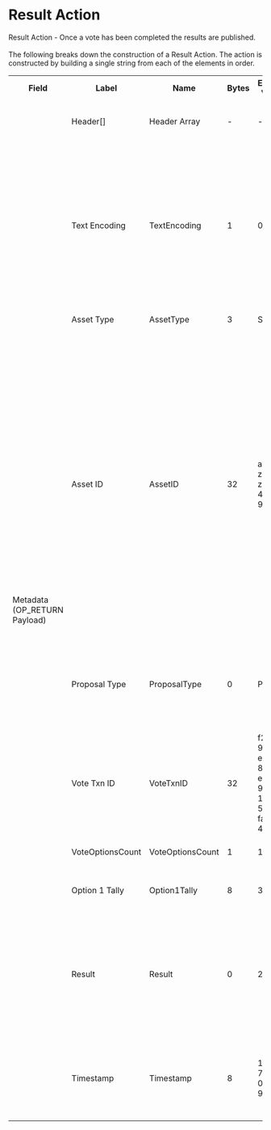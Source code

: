 
<html>
	<head>
		<link rel="stylesheet" href="css/style.css">
		<H1>Result Action</H1>
		<p>
		Result Action -  Once a vote has been completed the results are published.<br><br>
		The following breaks down the construction of a Result Action. The action is constructed by building a single string from each of the elements in order.
		</p>
	</head>
	<div class="ritz grid-container" dir="ltr">
		<body>
			<table class="waffle" cellspacing="0" cellpadding="0" table-layout=fixed width=100%>
				 <tr style='height:19px;'>
				    <th style="width:6%" class="s0">Field</th>
				   	<th style="width:9%" class="s1">Label</th>
				    <th style="width:9%" class="s1">Name</th>
				    <th style="width:2%" class="s1">Bytes</th>
				    <th style="width:29%" class="s1">Example Values</th>
				    <th style="width:26%" class="s1">Comments</th>
				    <th style="width:5%" class="s1">Data Type</th>
				    <th style="width:14%" class="s2">Amendment Restrictions</th>
				</tr>
				<tr>
					<td class="s5" rowspan="10">Metadata (OP_RETURN Payload)</td>
			    	<td class="g6">Header[]</td>
			    	<td class="g6">Header Array</td>
			    	<td class="g6">-</td>
			    	<td class="g6">-</td>
			    	<td class="g6">Common header data for all messages</td>
			    	<td class="g6">Header</td>
			    	<td class="g7"></td>
			    </tr>
					<tr>
			    	<td class="g10">Text Encoding</td>
			    	<td class="g10">TextEncoding</td>
			    	<td class="g10">1</td>
			    	<td class="g10" style="word-break:break-all">0</td>
			    	<td class="g10"> 0 = ASCII, 1 = UTF-8, 2 = UTF-16, 3 = Unicode.  Encoding applies to all 'text' data types. All 'string' types will always be encoded with ASCII.  Where string is selected, all fields will be ASCII.</td>
			    	<td class="g10">uint8</td>
			    	<td class="g11">Can be changed by Issuer or Operator at their discretion.</td>
				</tr>				<tr>
			    	<td class="g10">Asset Type</td>
			    	<td class="g10">AssetType</td>
			    	<td class="g10">3</td>
			    	<td class="g10" style="word-break:break-all">SHC</td>
			    	<td class="g10">eg. Share, Bond, Ticket</td>
			    	<td class="g10">string</td>
			    	<td class="g11"></td>
				</tr>				<tr>
			    	<td class="g10">Asset ID</td>
			    	<td class="g10">AssetID</td>
			    	<td class="g10">32</td>
			    	<td class="g10" style="word-break:break-all">apm2qsznhks23z8d83u41s8019hyri3i</td>
			    	<td class="g10">Randomly generated base58 string.  Each Asset ID should be unique.  However, a Asset ID is always linked to a Contract that is identified by the public address of the Contract wallet. The Asset Type can be the leading bytes - a convention - to make it easy to identify that it is a token by humans. If its a Contract vote then can be null.</td>
			    	<td class="g10">string</td>
			    	<td class="g11"></td>
				</tr>				<tr>
			    	<td class="g10">Proposal Type</td>
			    	<td class="g10">ProposalType</td>
			    	<td class="g10">0</td>
			    	<td class="g10" style="word-break:break-all">P</td>
			    	<td class="g10">1-255. 0 is not valid. P - Proposal, Name of the subfield in Contract Formation or Asset Creation</td>
			    	<td class="g10">nvarchar8</td>
			    	<td class="g11"></td>
				</tr>				<tr>
			    	<td class="g10">Vote Txn ID</td>
			    	<td class="g10">VoteTxnID</td>
			    	<td class="g10">32</td>
			    	<td class="g10" style="word-break:break-all">f2318be9fb3f73e53a29868beae46b42911c2116f979a5d3284face90746cb37</td>
			    	<td class="g10">Link to the Vote Action txn.</td>
			    	<td class="g10">sha256</td>
			    	<td class="g11"></td>
				</tr>				<tr>
			    	<td class="g10">VoteOptionsCount</td>
			    	<td class="g10">VoteOptionsCount</td>
			    	<td class="g10">1</td>
			    	<td class="g10" style="word-break:break-all">1</td>
			    	<td class="g10">Number of Vote Options to follow.</td>
			    	<td class="g10">uint8</td>
			    	<td class="g11"></td>
				</tr>				<tr>
			    	<td class="g10">Option 1 Tally</td>
			    	<td class="g10">Option1Tally</td>
			    	<td class="g10">8</td>
			    	<td class="g10" style="word-break:break-all">3000</td>
			    	<td class="g10">Number of valid votes counted for Option 1</td>
			    	<td class="g10">uint64</td>
			    	<td class="g11"></td>
				</tr>				<tr>
			    	<td class="g10">Result</td>
			    	<td class="g10">Result</td>
			    	<td class="g10">0</td>
			    	<td class="g10" style="word-break:break-all">2</td>
			    	<td class="g10">Length 1-255 bytes. 0 is not valid. The Option with the most votes. In the event of a draw for 1st place, all winning options are listed. </td>
			    	<td class="g10">nvarchar8</td>
			    	<td class="g11"></td>
				</tr>				<tr>
			    	<td class="g10">Timestamp</td>
			    	<td class="g10">Timestamp</td>
			    	<td class="g10">8</td>
			    	<td class="g10" style="word-break:break-all">1551767413250187179</td>
			    	<td class="g10">Timestamp in nanoseconds of when the smart contract created the action.</td>
			    	<td class="g10">timestamp</td>
			    	<td class="g11">Cannot be changed by issuer, operator. Smart contract controls.</td>
				</tr>
			</table>
		</body>
	</div>
</html>
